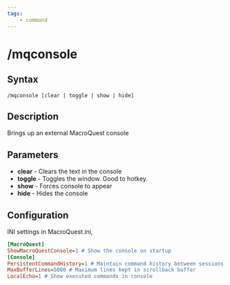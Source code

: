 ```yaml
---
tags:
    - command
---
```

# /mqconsole

## Syntax
<!--cmd-syntax-start-->
```eqcommand
/mqconsole [clear | toggle | show | hide]
```
<!--cmd-syntax-end-->

## Description
<!--cmd-desc-start-->
Brings up an external MacroQuest console
<!--cmd-desc-end-->
## Parameters

- **clear** - Clears the text in the console
- **toggle** - Toggles the window. Good to hotkey.
- **show** - Forces console to appear
- **hide** - Hides the console

## Configuration

INI settings in MacroQuest.ini,
```ini
[MacroQuest]
ShowMacroQuestConsole=1 # Show the console on startup
[Console]
PersistentCommandHistory=1 # Maintain command history between sessions
MaxBufferLines=5000 # Maximum lines kept in scrollback buffer
LocalEcho=1 # Show executed commands in console
```